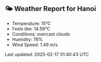 <!-- WEATHER-START -->
## 🌤 Weather Report for Hanoi

- Temperature: 15°C
- Feels like: 14.59°C
- Conditions: overcast clouds
- Humidity: 78%
- Wind Speed: 1.49 m/s

Last updated: 2025-02-17 01:40:43 UTC
<!-- WEATHER-END -->
